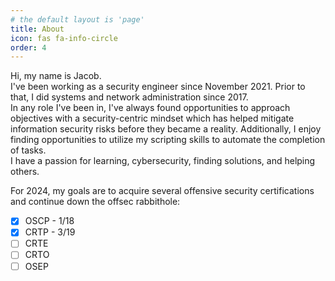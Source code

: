```yaml
---
# the default layout is 'page'
title: About
icon: fas fa-info-circle
order: 4
---
```


Hi, my name is Jacob.  
I've been working as a security engineer since November 2021. Prior to that, I did systems and network administration since 2017.  
In any role I've been in, I've always found opportunities to approach objectives with a security-centric mindset which has helped mitigate information security risks before they became a reality. Additionally, I enjoy finding opportunities to utilize my scripting skills to automate the completion of tasks.  
I have a passion for learning, cybersecurity, finding solutions, and helping others.  

For 2024, my goals are to acquire several offensive security certifications and continue down the offsec rabbithole:
- [x] OSCP - 1/18
- [x] CRTP - 3/19
- [ ] CRTE
- [ ] CRTO
- [ ] OSEP
